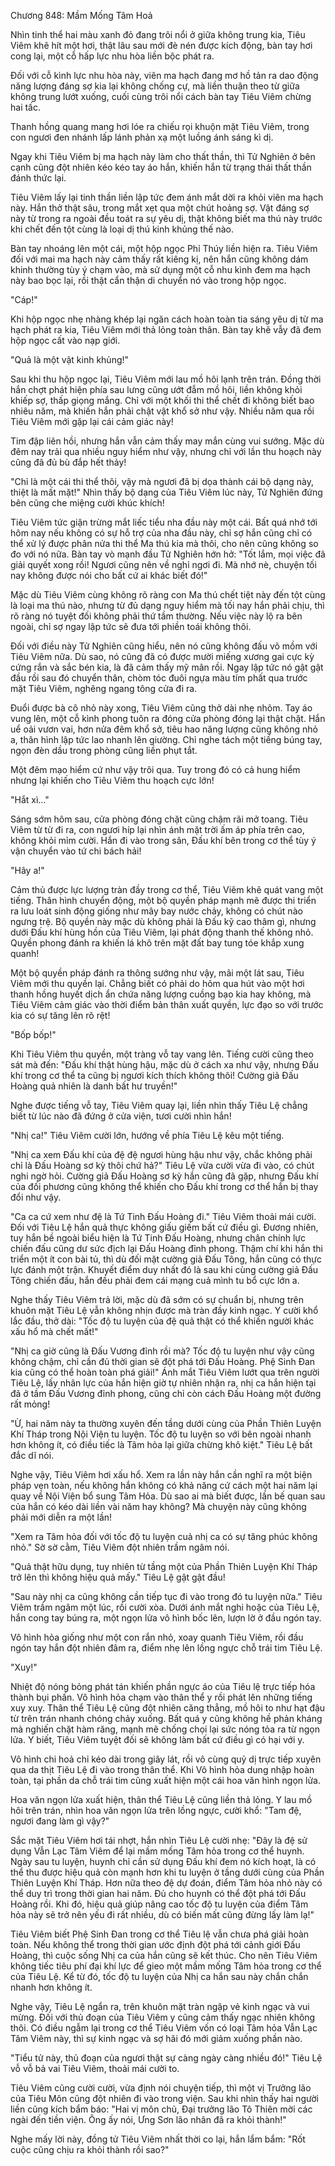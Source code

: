 




Chương 848: Mầm Mống Tâm Hoả


Nhìn tinh thể hai màu xanh đỏ đang trôi nổi ở giữa không trung kia, Tiêu Viêm khẽ hít một hơi, thật lâu sau mới đè nén được kích động, bàn tay hơi cong lại, một cỗ hấp lực nhu hòa liền bộc phát ra.

Đối với cỗ kình lực nhu hòa này, viên ma hạch đang mơ hồ tản ra dao động năng lượng đáng sợ kia lại không chống cự, mà liền thuận theo từ giữa không trung lướt xuống, cuối cùng trôi nổi cách bàn tay Tiêu Viêm chừng hai tấc.

Thanh hồng quang mang hơi lóe ra chiếu rọi khuộn mặt Tiêu Viêm, trong con ngươi đen nhánh lấp lánh phản xạ một luồng ánh sáng kì dị.

Ngay khi Tiêu Viêm bị ma hạch này làm cho thất thần, thì Tử Nghiên ở bên cạnh cũng đột nhiên kéo kéo tay áo hắn, khiến hắn từ trạng thái thất thần đánh thức lại.

Tiêu Viêm lấy lại tinh thần liền lập tức đem ánh mắt dời ra khỏi viên ma hạch này. Hắn thở thật sâu, trong mắt xẹt qua một chút hoảng sợ. Vật đáng sợ này từ trong ra ngoài đều toát ra sự yêu dị, thật không biết ma thú này trước khi chết đến tột cùng là loại dị thú kinh khủng thế nào.

Bàn tay nhoáng lên một cái, một hộp ngọc Phỉ Thúy liền hiện ra. Tiêu Viêm đối với mai ma hạch này cảm thấy rất kiêng kị, nên hắn cũng không dám khinh thường tùy ý chạm vào, mà sử dụng một cỗ nhu kình đem ma hạch này bao bọc lại, rồi thật cẩn thận di chuyển nó vào trong hộp ngọc.

"Cáp!"

Khi hộp ngọc nhẹ nhàng khép lại ngăn cách hoàn toàn tia sáng yêu dị từ ma hạch phát ra kia, Tiêu Viêm mới thả lỏng toàn thân. Bàn tay khẽ vẫy đã đem hộp ngọc cất vào nạp giới.

"Quả là một vật kinh khủng!"

Sau khi thu hộp ngọc lại, Tiêu Viêm mới lau mồ hôi lạnh trên trán. Đồng thời hắn chợt phát hiện phía sau lưng cũng ướt đẫm mồ hôi, liền không khỏi khiếp sợ, thấp giọng mắng. Chỉ với một khối thi thể chết đi không biết bao nhiêu năm, mà khiến hắn phải chật vật khổ sở như vậy. Nhiều năm qua rồi Tiêu Viêm mới gặp lại cái cảm giác này!

Tim đập liên hồi, nhưng hắn vẫn cảm thấy may mắn cùng vui sướng. Mặc dù đêm nay trải qua nhiều nguy hiểm như vậy, nhưng chỉ với lần thu hoạch này cũng đã đủ bù đắp hết thảy!

"Chỉ là một cái thi thể thôi, vậy mà ngươi đã bị dọa thành cái bộ dạng này, thiệt là mất mặt!" Nhìn thấy bộ dạng của Tiêu Viêm lúc này, Tử Nghiên đứng bên cũng che miệng cười khúc khích!

Tiêu Viêm tức giận trừng mắt liếc tiểu nha đầu này một cái. Bất quá nhớ tới hôm nay nếu không có sự hỗ trợ của nha đầu này, chỉ sợ hắn cũng chỉ có thể xử lý được phân nửa thi thể Ma thú kia mà thôi, cho nên cũng không so đo với nó nữa. Bàn tay vò mạnh đầu Tử Nghiên hớn hở: "Tốt lắm, mọi việc đã giải quyết xong rồi! Ngươi cũng nên về nghỉ ngơi đi. Mà nhớ nè, chuyện tối nay không được nói cho bất cứ ai khác biết đó!"

Mặc dù Tiêu Viêm cùng không rõ ràng con Ma thú chết tiệt này đến tột cùng là loại ma thú nào, nhưng từ đủ dạng nguy hiểm mà tối nay hắn phải chịu, thì rõ ràng nó tuyệt đối không phải thứ tầm thường. Nếu việc này lộ ra bên ngoài, chỉ sợ ngay lập tức sẽ đưa tới phiền toái không thôi.

Đối với điều này Tử Nghiên cũng hiểu, nên nó cũng không đấu võ mồm với Tiêu Viêm nữa. Dù sao, nó cũng đã có được mười miếng xương gai cực kỳ cứng rắn và sắc bén kia, là đã cảm thấy mỹ mãn rồi. Ngay lập tức nó gật gật đầu rồi sau đó chuyển thân, chòm tóc đuôi ngựa màu tím phất qua trước mặt Tiêu Viêm, nghêng ngang tông cửa đi ra.

Đuổi được bà cô nhỏ này xong, Tiêu Viêm cũng thở dài nhẹ nhõm. Tay áo vung lên, một cỗ kình phong tuôn ra đóng cửa phòng đóng lại thật chặt. Hắn uể oải vươn vai, hơn nửa đêm khổ sở, tiêu hao năng lượng cũng không nhỏ a, thân hình lập tức lao nhanh lên giường. Chỉ nghe tách một tiếng búng tay, ngọn đèn dầu trong phòng cũng liền phụt tắt.

Một đêm mạo hiểm cứ như vậy trôi qua. Tuy trong đó có cả hung hiểm nhưng lại khiến cho Tiêu Viêm thu hoạch cực lớn!

"Hắt xì…"

Sáng sớm hôm sau, cửa phòng đóng chặt cũng chậm rãi mở toang. Tiêu Viêm từ từ đi ra, con ngươi híp lại nhìn ánh mặt trời ấm áp phía trên cao, không khỏi mỉm cười. Hắn đi vào trong sân, Đấu khí bên trong cơ thể tùy ý vận chuyển vào tứ chi bách hải!

"Hây a!"

Cảm thủ được lực lượng tràn đầy trong cơ thể, Tiêu Viêm khẽ quát vang một tiếng. Thân hình chuyển động, một bộ quyền pháp mạnh mẽ được thi triển ra lưu loát sinh động giống như mây bay nước chảy, không có chút nào ngưng trệ. Bộ quyền này mặc dù không phải là Đấu kỹ cao thâm gì, nhưng dưới Đấu khí hùng hồn của Tiêu Viêm, lại phát động thanh thế không nhỏ. Quyền phong đánh ra khiến lá khô trên mặt đất bay tung tóe khắp xung quanh!

Một bộ quyền pháp đánh ra thông sướng như vậy, mãi một lát sau, Tiêu Viêm mới thu quyền lại. Chẳng biết có phải do hôm qua hút vào một hơi thanh hồng huyết dịch ẩn chứa năng lượng cuồng bạo kia hay không, mà Tiêu Viêm cảm giác vào thời điểm bản thân xuất quyền, lực đạo so với trước kia có sự tăng lên rõ rệt!

"Bốp bốp!"

Khi Tiêu Viêm thu quyền, một tràng vỗ tay vang lên. Tiếng cười cũng theo sát mà đến: "Đấu khí thật hùng hậu, mặc dù ở cách xa như vậy, nhưng Đấu khí trong cơ thể ta cũng bị ngươi kích thích không thôi! Cường giả Đấu Hoàng quả nhiên là danh bất hư truyền!"

Nghe được tiếng vỗ tay, Tiêu Viêm quay lại, liền nhìn thấy Tiêu Lệ chẳng biết từ lúc nào đã đứng ở cửa viện, tươi cười nhìn hắn!

"Nhị ca!" Tiêu Viêm cười lớn, hướng về phía Tiêu Lệ kêu một tiếng.

"Nhị ca xem Đấu khí của đệ đệ ngươi hùng hậu như vậy, chắc không phải chỉ là Đấu Hoàng sơ kỳ thôi chứ hả?" Tiêu Lệ vừa cười vừa đi vào, có chút nghi ngờ hỏi. Cường giả Đấu Hoàng sơ kỳ hắn cũng đã gặp, nhưng Đấu khí của đối phương cũng không thể khiến cho Đấu khí trong cơ thể hắn bị thay đổi như vậy.

"Ca ca cứ xem như đệ là Tứ Tinh Đấu Hoàng đi." Tiêu Viêm thoải mái cười. Đối với Tiêu Lệ hắn quả thực không giấu giếm bất cứ điều gì. Đương nhiên, tuy hắn bề ngoài biểu hiện là Tứ Tinh Đấu Hoàng, nhưng chân chính lực chiến đấu cũng dư sức địch lại Đấu Hoàng đỉnh phong. Thậm chí khi hắn thi triển một ít con bài tủ, thì dù đối mặt cường giả Đấu Tông, hắn cũng có thực lực đánh một trận. Khuyết điểm duy nhất đó là sau khi cùng cường giả Đấu Tông chiến đấu, hắn đều phải đem cái mạng cuả mình tu bổ cực lớn a.

Nghe thấy Tiêu Viêm trả lời, mặc dù đã sớm có sự chuẩn bị, nhưng trên khuôn mặt Tiêu Lệ vẫn không nhịn được mà tràn đầy kinh ngạc. Y cười khổ lắc đầu, thở dài: "Tốc độ tu luyện của đệ quả thật có thể khiến người khác xấu hổ mà chết mất!"

"Nhị ca giờ cũng là Đấu Vương đỉnh rồi mà? Tốc độ tu luyện như vậy cũng không chậm, chỉ cần đủ thời gian sẽ đột phá tới Đấu Hoàng. Phệ Sinh Đan kia cũng có thể hoàn toàn phá giải!" Ánh mắt Tiêu Viêm lướt qua trên người Tiêu Lệ, lấy nhãn lực của hắn hiện giờ tự nhiên nhận ra, nhị ca hắn hiện tại đã ở tầm Đấu Vương đỉnh phong, cũng chỉ còn cách Đấu Hoàng một đường rất mỏng!

"Ừ, hai năm này ta thường xuyên đến tầng dưới cùng của Phần Thiên Luyện Khí Tháp trong Nội Viện tu luyện. Tốc độ tu luyện so với bên ngoài nhanh hơn không ít, có điều tiếc là Tâm hỏa lại giữa chừng khô kiệt." Tiêu Lệ bất đắc dĩ nói.

Nghe vậy, Tiêu Viêm hơi xấu hổ. Xem ra lần này hắn cần nghĩ ra một biện pháp vẹn toàn, nếu không hắn không có khả năng cứ cách một hai năm lại quay về Nội Viện bổ sung Tâm Hỏa. Dù sao ai mà biết được, lần bế quan sau của hắn có kéo dài liền vài năm hay không? Mà chuyện này cũng không phải mới diễn ra một lần!

"Xem ra Tâm hỏa đối với tốc độ tu luyện cuả nhị ca có sự tăng phúc không nhỏ." Sờ sờ cằm, Tiêu Viêm đột nhiên trầm ngâm nói.

"Quả thật hữu dụng, tuy nhiên từ tầng một của Phần Thiên Luyện Khí Tháp trở lên thì không hiệu quả mấy." Tiêu Lệ gật gật đầu!

"Sau này nhị ca cũng không cần tiếp tục đi vào trong đó tu luyện nữa." Tiêu Viêm trầm ngâm một lúc, rồi cười xòa. Dưới ánh mắt nghi hoặc của Tiêu Lệ, hắn cong tay búng ra, một ngọn lửa vô hình bốc lên, lượn lờ ở đầu ngón tay.

Vô hình hỏa giống như một con rắn nhỏ, xoay quanh Tiêu Viêm, rồi đầu ngón tay hắn đột nhiên đâm ra, điểm nhẹ lên lồng ngực chỗ trái tim Tiêu Lệ.

"Xuy!"

Nhiệt độ nóng bỏng phát tán khiến phần ngực áo của Tiêu lệ trực tiếp hóa thành bụi phấn. Vô hình hỏa chạm vào thân thể y rồi phát lên những tiếng xuy xuy. Thân thể Tiêu Lệ cũng đột nhiên căng thẳng, mồ hôi to như hạt đậu từ trên trán nhanh chóng chảy xuống. Bất quá y cũng không hề phản kháng mà nghiến chặt hàm răng, mạnh mẽ chống chọi lại sức nóng tỏa ra từ ngọn lửa. Y biết, Tiêu Viêm tuyệt đối sẽ không làm bất cứ điều gì có hại với y.

Vô hình chi hoả chỉ kéo dài trong giây lát, rồi vô cùng quỷ dị trực tiếp xuyên qua da thịt Tiêu Lệ đi vào trong thân thể. Khi Vô hình hỏa dung nhập hoàn toàn, tại phần da chỗ trái tim cũng xuất hiện một cái hoa văn hình ngọn lửa.

Hoa văn ngọn lửa xuất hiện, thân thể Tiêu Lệ cũng liền thả lỏng. Y lau mồ hôi trên trán, nhìn hoa văn ngọn lửa trên lồng ngực, cười khổ: "Tam đệ, ngươi đang làm gì vậy?"

Sắc mặt Tiêu Viêm hơi tái nhợt, hắn nhìn Tiêu Lệ cười nhẹ: "Đây là đệ sử dụng Vẫn Lạc Tâm Viêm để lại mầm mống Tâm hỏa trong cơ thể huynh. Ngày sau tu luyện, huynh chỉ cần sử dụng Đấu khí đem nó kích hoạt, là có thể thu được hiệu quả còn mạnh hơn khi tu luyện ở tầng dưới cùng của Phần Thiên Luyện Khí Tháp. Hơn nữa theo đệ dự đoán, điểm Tâm hỏa nhỏ này có thể duy trì trong thời gian hai năm. Đủ cho huynh có thể đột phá tới Đấu Hoàng rồi. Khi đó, hiệu quả giúp nâng cao tốc độ tu luyện của điểm Tâm hỏa này sẽ trở nên yếu đi rất nhiều, dù có biến mất cũng đừng lấy làm lạ!"

Tiêu Viêm biết Phệ Sinh Đan trong cơ thể Tiêu lệ vẫn chưa phá giải hoàn toàn. Nếu không thể trong thời gian ước định đột phá tới cảnh giới Đấu Hoàng, thì cuộc sống Nhị ca của hắn cũng sẽ kết thúc. Cho nên Tiêu Viêm không tiếc tiêu phí đại khí lực để gieo một mầm mống Tâm hỏa trong cơ thể của Tiêu Lệ. Kể từ đó, tốc độ tu luyện của Nhị ca hắn sau này chắn chắn nhanh hơn không ít.

Nghe vậy, Tiêu Lệ ngẩn ra, trên khuôn mặt tràn ngập vẻ kinh ngạc và vui mừng. Đối với thủ đoạn của Tiêu Viêm y cũng cảm thấy ngạc nhiên không thôi. Có điều ngẫm lại trong cơ thể Tiêu Viêm vốn có loại Tâm hỏa Vẫn Lạc Tâm Viêm này, thì sự kinh ngạc và sợ hãi đó mới giảm xuống phần nào.

"Tiểu tử này, thủ đoạn của ngươi thật sự càng ngày càng nhiều đó!" Tiêu Lệ vỗ vỗ bả vai Tiêu Viêm, thoải mái cười to.

Tiêu Viêm cũng cười cười, vừa định nói chuyện tiếp, thì một vị Trưởng lão của Tiêu Môn cũng đột nhiên đi vào trong viện. Sau khi nhìn thấy hai người liền cũng kích bẩm báo: "Hai vị môn chủ, Đại trưởng lão Tô Thiên mời các ngài đến tiền viện. Ông ấy nói, Ưng Sơn lão nhân đã ra khỏi thành!"

Nghe mấy lời này, đồng tử Tiêu Viêm nhất thời co lại, hắn lẩm bẩm: "Rốt cuộc cũng chịu ra khỏi thành rồi sao?"





